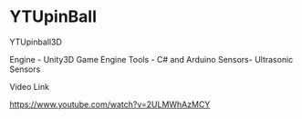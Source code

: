 # YTUpinBall
YTUpinball3D

Engine - Unity3D Game Engine
Tools  - C# and Arduino
Sensors- Ultrasonic Sensors

Video Link

https://www.youtube.com/watch?v=2ULMWhAzMCY
